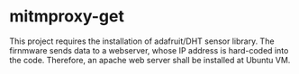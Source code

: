 # mitmproxy-get

This project requires the installation of adafruit/DHT sensor library. The firnmware sends data to a webserver, whose IP address is hard-coded into the code. Therefore, an apache web server shall be installed at Ubuntu VM.
